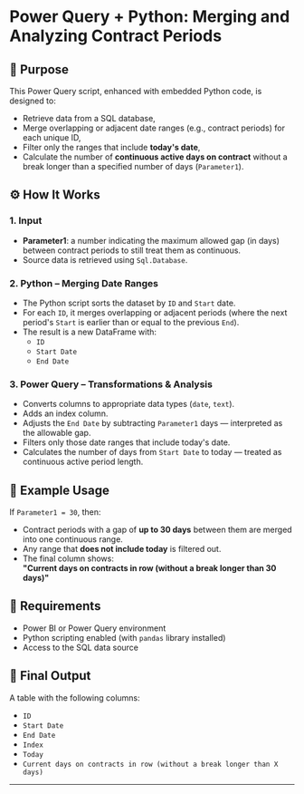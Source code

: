 # Power Query + Python: Merging and Analyzing Contract Periods

## 📌 Purpose

This Power Query script, enhanced with embedded Python code, is designed to:

- Retrieve data from a SQL database,
- Merge overlapping or adjacent date ranges (e.g., contract periods) for each unique ID,
- Filter only the ranges that include **today's date**,
- Calculate the number of **continuous active days on contract** without a break longer than a specified number of days (`Parameter1`).

## ⚙️ How It Works

### 1. **Input**
- **Parameter1**: a number indicating the maximum allowed gap (in days) between contract periods to still treat them as continuous.
- Source data is retrieved using `Sql.Database`.

### 2. **Python – Merging Date Ranges**
- The Python script sorts the dataset by `ID` and `Start` date.
- For each `ID`, it merges overlapping or adjacent periods (where the next period's `Start` is earlier than or equal to the previous `End`).
- The result is a new DataFrame with:
  - `ID`
  - `Start Date`
  - `End Date`

### 3. **Power Query – Transformations & Analysis**
- Converts columns to appropriate data types (`date`, `text`).
- Adds an index column.
- Adjusts the `End Date` by subtracting `Parameter1` days — interpreted as the allowable gap.
- Filters only those date ranges that include today's date.
- Calculates the number of days from `Start Date` to today — treated as continuous active period length.

## 🧪 Example Usage

If `Parameter1 = 30`, then:

- Contract periods with a gap of **up to 30 days** between them are merged into one continuous range.
- Any range that **does not include today** is filtered out.
- The final column shows:  
  **"Current days on contracts in row (without a break longer than 30 days)"**

## 🧰 Requirements

- Power BI or Power Query environment
- Python scripting enabled (with `pandas` library installed)
- Access to the SQL data source

## 📁 Final Output

A table with the following columns:

- `ID`
- `Start Date`
- `End Date`
- `Index`
- `Today`
- `Current days on contracts in row (without a break longer than X days)`

---

